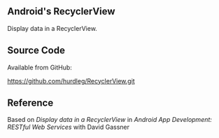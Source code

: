 ## Android's RecyclerView ##
  Display data in a RecyclerView.

## Source Code ##

  Available from GitHub:

  https://github.com/hurdleg/RecyclerView.git

## Reference ##

  Based on _Display data in a RecyclerView_  in _Android App Development: RESTful Web Services_ with David Gassner